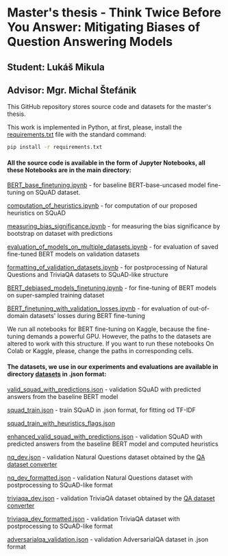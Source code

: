 # Master's thesis - Think Twice Before You Answer: Mitigating Biases of Question Answering Models

## Student: Lukáš Mikula

## Advisor: Mgr. Michal Štefánik

This GitHub repository stores source code and datasets for the master's thesis.

This work is implemented in Python, at first, please, install the [requirements.txt](requirements.txt) file with the standard command:

```bash
pip install -r requirements.txt
```

#### All the source code is available in the form of Jupyter Notebooks, all these Notebooks are in the main directory:

[BERT_base_finetuning.ipynb](BERT_base_finetuning.ipynb) - for baseline BERT-base-uncased model fine-tuning on SQuAD dataset.

[computation_of_heuristics.ipynb](computation_of_heuristics.ipynb) - for computation of our proposed heuristics on SQuAD

[measuring_bias_significance.ipynb](measuring_bias_significance.ipynb) - for measuring the bias significance by bootstrap on dataset with predictions

[evaluation_of_models_on_multiple_datasets.ipynb](evaluation_of_models_on_multiple_datasets.ipynb) - for evaluation of saved fine-tuned BERT models on validation datasets

[formatting_of_validation_datasets.ipynb](formatting_of_validation_datasets.ipynb) - for postprocessing of Natural Questions and TriviaQA datasets to SQuAD-like structure

[BERT_debiased_models_finetuning.ipynb](BERT_debiased_models_finetuning.ipynb) - for fine-tuning of BERT models on super-sampled training dataset

[BERT_finetuning_with_validation_losses.ipynb](BERT_finetuning_with_validation_losses.ipynb) - for evaluation of out-of-domain datasets' losses during BERT fine-tuning

We run all notebooks for BERT fine-tuning on Kaggle, because the fine-tuning demands a powerful GPU. However, the paths to the datasets are altered to work with this structure. If you want to run these notebooks On Colab or Kaggle, please, change the paths in corresponding cells.

#### The datasets, we use in our experiments and evaluations are available in directory [datasets](./datasets/) in .json format:

[valid_squad_with_predictions.json](./datasets/valid_squad_with_predictions.json) - validation SQuAD with predicted answers from the baseline BERT model

[squad_train.json](./datasets/squad_train.json) - train SQuAD in .json format, for fitting od TF-IDF

[squad_train_with_heuristics_flags.json](./datasets/squad_train_with_heuristics_flags.json)

[enhanced_valid_squad_with_predictions.json](./datasets/enhanced_valid_squad_with_predictions.json) - validation SQuAD with predicted answers from the baseline BERT model and computed heuristics

[nq_dev.json](./datasets/nq_dev.json) - validation Natural Questions dataset obtained by the [QA dataset converter](https://github.com/amazon-research/qa-dataset-converter)

[nq_dev_formatted.json](./datasets/nq_dev_formatted.json) - validation Natural Questions dataset with postprocessing to SQuAD-like format

[triviaqa_dev.json](./datasets/triviaqa_dev.json) - validation TriviaQA dataset obtained by the [QA dataset converter](https://github.com/amazon-research/qa-dataset-converter)

[triviaqa_dev_formatted.json](./datasets/triviaqa_dev_formatted.json) - validation TriviaQA dataset with postprocessing to SQuAD-like format

[adversarialqa_validation.json](./datasets/adversarialqa_validation.json) - validation AdversarialQA dataset in .json format
